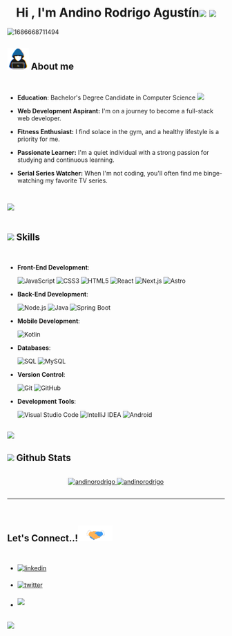 <h1 align="center"><b>Hi , I'm Andino Rodrigo Agustín</b><img src="https://media.giphy.com/media/hvRJCLFzcasrR4ia7z/giphy.gif" width="35"> <a href='https://portafolio-andino-rodrigo.vercel.app/' target="_blank"><img src = "https://img.shields.io/badge/Portfolio%20-%23000000.svg?style=for-the-badge&logoColor=white"></a> </h1> 

![1686668711494](https://github.com/Rodriiandino/Rodriiandino/assets/106351323/6785941b-ee78-4bef-bb6f-98cd01c28a02)

	
## <picture><img src = "https://github.com/0xAbdulKhalid/0xAbdulKhalid/raw/main/assets/mdImages/about_me.gif" width = 50px></picture> **About me** 

<br>

- **Education**: Bachelor's Degree Candidate in Computer Science <picture> <img src = "https://github.com/Rodriiandino/Rodriiandino/assets/106351323/c40035b1-9b49-47c9-b33c-71a77b7fb359" width = 25px></picture>

- **Web Development Aspirant:** I'm on a journey to become a full-stack web developer.

- **Fitness Enthusiast:** I find solace in the gym, and a healthy lifestyle is a priority for me.

- **Passionate Learner:** I'm a quiet individual with a strong passion for studying and continuous learning.

- **Serial Series Watcher:** When I'm not coding, you'll often find me binge-watching my favorite TV series.

<br>

<img src="https://user-images.githubusercontent.com/73097560/115834477-dbab4500-a447-11eb-908a-139a6edaec5c.gif"><br><br>

## <img src="https://media2.giphy.com/media/QssGEmpkyEOhBCb7e1/giphy.gif?cid=ecf05e47a0n3gi1bfqntqmob8g9aid1oyj2wr3ds3mg700bl&rid=giphy.gif" width ="25"><b> Skills</b>
<br>

<p align="center">

- **Front-End Development**:

    ![JavaScript](https://img.shields.io/badge/JavaScript%20-%23F7DF1E.svg?style=for-the-badge&logo=javascript&logoColor=black)
    ![CSS3](https://img.shields.io/badge/CSS%20-%231572B6.svg?style=for-the-badge&logo=css3&logoColor=white)
    ![HTML5](https://img.shields.io/badge/HTML5%20-%23E34F26.svg?style=for-the-badge&logo=html5&logoColor=white)
    ![React](https://img.shields.io/badge/React%20-%2361DAFB.svg?style=for-the-badge&logo=react&logoColor=black)
    ![Next.js](https://img.shields.io/badge/Next.js%20-%23000000.svg?style=for-the-badge&logo=next.js&logoColor=white)
    ![Astro](https://img.shields.io/badge/Astro%20-%23000000.svg?style=for-the-badge&logo=astro&logoColor=white)


- **Back-End Development**:

    ![Node.js](https://img.shields.io/badge/Node.js%20-%23339933.svg?style=for-the-badge&logo=node.js&logoColor=white)
    ![Java](https://img.shields.io/badge/Java%20-%23ED8B00.svg?style=for-the-badge&logo=java&logoColor=white)
    ![Spring Boot](https://img.shields.io/badge/Spring%20Boot%20-%236DB33F.svg?style=for-the-badge&logo=spring&logoColor=white)


- **Mobile Development**:

    ![Kotlin](https://img.shields.io/badge/Kotlin-%230095D5.svg?style=for-the-badge&logo=kotlin&logoColor=white)


- **Databases**:

    ![SQL](https://img.shields.io/badge/SQL%20-%23CC2927.svg?style=for-the-badge)
    ![MySQL](https://img.shields.io/badge/MySQL%20-%234479A1.svg?style=for-the-badge)

- **Version Control**:

    ![Git](https://img.shields.io/badge/Git%20-%23F05033.svg?style=for-the-badge&logo=git&logoColor=white)
    ![GitHub](https://img.shields.io/badge/GitHub%20-%23121011.svg?style=for-the-badge&logo=github&logoColor=white)


- **Development Tools**:

    ![Visual Studio Code](https://img.shields.io/badge/Visual%20Studio%20Code-0078d7.svg?style=for-the-badge&logo=visual-studio-code&logoColor=white)
    ![IntelliJ IDEA](https://img.shields.io/badge/IntelliJ%20IDEA-%23000000.svg?style=for-the-badge&logo=intellij-idea&logoColor=white)
    ![Android](https://img.shields.io/badge/Android%20Studio-%233DDC84.svg?style=for-the-badge&logo=android&logoColor=white)



<br>
<img src="https://user-images.githubusercontent.com/73097560/115834477-dbab4500-a447-11eb-908a-139a6edaec5c.gif">
<br>

## <img src="https://media.giphy.com/media/iY8CRBdQXODJSCERIr/giphy.gif" width="35"><b> Github Stats </b>
<br>

<div align="center">

<a href="https://github.com/Rodriiandino">
  <img src="https://github-readme-stats.vercel.app/api?username=Rodriiandino&include_all_commits=true&count_private=true&show_icons=true&line_height=20&title_color=7A7ADB&icon_color=2234AE&text_color=D3D3D3&bg_color=0,000000,130F40" width="450" alt="andinorodrigo"/>
  <img src="https://github-readme-stats.vercel.app/api/top-langs?username=Rodriiandino&show_icons=true&locale=en&layout=compact&line_height=20&title_color=7A7ADB&icon_color=2234AE&text_color=D3D3D3&bg_color=0,000000,130F40" width="375"  alt="andinorodrigo"/>

</a>
</div>

<br>

<hr>

<br>

## <b> Let's Connect..!</b><img src="https://github.com/0xAbdulKhalid/0xAbdulKhalid/raw/main/assets/mdImages/handshake.gif" width ="80">
<br>
<div align='left'>

<ul>

<li>
<a href="https://www.linkedin.com/in/rodrigoandino03/" target="_blank">
<img src="https://img.shields.io/badge/linkedin:  rodrigoandino03-%2300acee.svg?color=405DE6&style=for-the-badge&logo=linkedin&logoColor=white" alt=linkedin style="margin-bottom: 5px;"/>
</a>
</li>

<br>

<li>
<a href="https://twitter.com/Rodriiandino1" target="_blank">
<img src="https://img.shields.io/badge/twitter:  Rodriiandino1-%2300acee.svg?color=1DA1F2&style=for-the-badge&logo=twitter&logoColor=white" alt=twitter style="margin-bottom: 5px;"/>
</a>
</li>

<br>

<li>
<a href="mailto:andinorodrigo.job@gmail.com" target="_blank">
<img src="https://img.shields.io/badge/gmail:  andinorodrigo.job@-%23EA4335.svg?style=for-the-badge&logo=gmail&logoColor=white" t=mail style="margin-bottom: 5px;" />
</a>
</li>
	
</ul>
</div>

<br>
<img src="https://user-images.githubusercontent.com/73097560/115834477-dbab4500-a447-11eb-908a-139a6edaec5c.gif">

